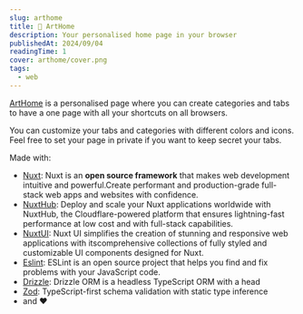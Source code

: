 ```yaml
---
slug: arthome
title: 🏡 ArtHome
description: Your personalised home page in your browser
publishedAt: 2024/09/04
readingTime: 1
cover: arthome/cover.png
tags:
  - web
---
```


[ArtHome](https://home.arthurdanjou.fr) is a personalised page where you can create categories and tabs to have a one page with all your shortcuts on all browsers.

You can customize your tabs and categories with different colors and icons. Feel free to set your page in private if you want to keep secret your tabs.

Made with:

- [Nuxt](https://nuxt.com): Nuxt is an **open source framework** that makes web development intuitive and powerful.Create performant and production-grade full-stack web apps and websites with confidence.
- [NuxtHub](https://hub.nuxt.com): Deploy and scale your Nuxt applications worldwide with NuxtHub, the Cloudflare-powered platform that ensures lightning-fast performance at low cost and with full-stack capabilities.
- [NuxtUI](https://ui.nuxt.com): Nuxt UI simplifies the creation of stunning and responsive web applications with itscomprehensive collections of fully styled and customizable UI components designed for Nuxt.
- [Eslint](https://eslint.org): ESLint is an open source project that helps you find and fix problems with your JavaScript code.
- [Drizzle](https://orm.drizzle.team/): Drizzle ORM is a headless TypeScript ORM with a head
- [Zod](https://zod.dev/): TypeScript-first schema validation with static type inference
- and ❤️
